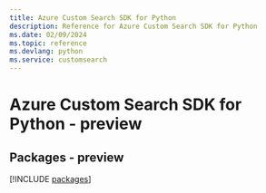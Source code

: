 ```yaml
---
title: Azure Custom Search SDK for Python
description: Reference for Azure Custom Search SDK for Python
ms.date: 02/09/2024
ms.topic: reference
ms.devlang: python
ms.service: customsearch
---
```

# Azure Custom Search SDK for Python - preview
## Packages - preview
[!INCLUDE [packages](custom-search-index.md)]